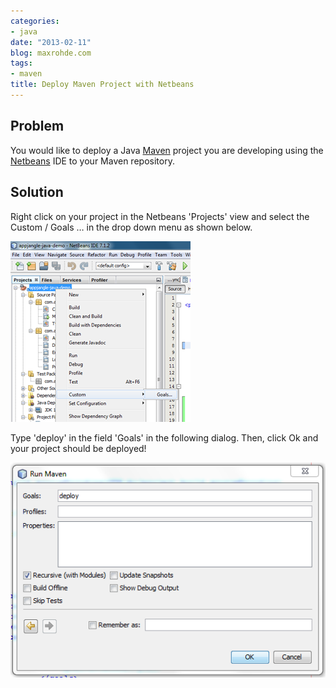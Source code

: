 ```yaml
---
categories:
- java
date: "2013-02-11"
blog: maxrohde.com
tags:
- maven
title: Deploy Maven Project with Netbeans
---
```


## Problem

You would like to deploy a Java [Maven](http://maven.apache.org/) project you are developing using the [Netbeans](http://netbeans.org/) IDE to your Maven repository.

## Solution

Right click on your project in the Netbeans 'Projects' view and select the Custom / Goals … in the drop down menu as shown below.

![](images/021113_0356_deploymaven1.png)

Type 'deploy' in the field 'Goals' in the following dialog. Then, click Ok and your project should be deployed!

![](images/021113_0356_deploymaven2.png)